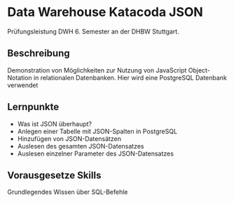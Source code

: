 # Data Warehouse Katacoda JSON

Prüfungsleistung DWH 6. Semester an der DHBW Stuttgart.

## Beschreibung

Demonstration von Möglichkeiten zur Nutzung von JavaScript Object-Notation in relationalen Datenbanken.
Hier wird eine PostgreSQL Datenbank verwendet

## Lernpunkte

- Was ist JSON überhaupt?
- Anlegen einer Tabelle mit JSON-Spalten in PostgreSQL
- Hinzufügen von JSON-Datensätzen
- Auslesen des gesamten JSON-Datensatzes
- Auslesen einzelner Parameter des JSON-Datensatzes

## Vorausgesetze Skills

Grundlegendes Wissen über SQL-Befehle
